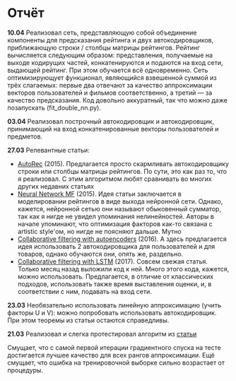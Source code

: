 # Отчёт

**10.04**
Реализовал сеть, представляющую собой объединение компоненты для предсказания рейтинга и двух автокодировщиков, приближающую строки / столбцы матрицы рейтингов. Рейтинг вычисляется следующим образом: представления, получаемые на выходе кодирущих частей, конкатенируются и подаются на вход сети, выдающей рейтинг. При этом обучается всё одновременно. Сеть оптимизирующует функционал, являющийся взвешенной суммой из трёх слагаемых: первые два отвечают за качество аппроксимации векторов пользователей и фильмов соответственно, а третий — за качество предсказания. Код довольно аккуратный, так что можно даже позапускать (fit_double_nn.py).

**03.04**
Реализовал построчный автокодировщик и автокодировщик, принимающий на вход конкатенированные векторы пользователей и предметов.


**27.03**
Релевантные статьи:
* [AutoRec](http://users.cecs.anu.edu.au/~u5098633/papers/www15.pdf) (2015). Предлагается просто скармливать автокодировщику строки или столбцы матрицы рейтингов. По сути, это как раз то, что я реализовал. С этим алгоритмом любят сравнивать во многих других недавних статьях
* [Neural Network MF](https://arxiv.org/pdf/1511.06443.pdf) (2015). Идея статьи заключается в моделировании рейтингов в виде выхода нейронной сети. Однако, кажется, нейронной сетью они называют обыковенный сумматор, так как я нигде не увидел упоминания нелинейностей. Авторы в начале упоминают, что оптимизация факторов как-то связана с artistic style'ом, но нигде не поясняют дальше. Мутно
* [Collaborative filtering with autoencoders](https://arxiv.org/pdf/1603.00806.pdf) (2016). А здесь предлагается идея использовать 2 автокодировщика для пользователей и для товаров, однако обучаются они, опять же, раздельно.
* [Collaborative filtering with LSTM](https://arxiv.org/pdf/1608.07400.pdf) (2017). Совсем свежая статья. Только месяц назад выложили код к ней. Много этого кода, кажется, можно использовать. Предлагается, в отличие от классических подходов, использовать также время выставления оценки, и, в соответствии с ним, подавать на вход сети.


**23.03**
Необязательно использовать линейную аппроксимацию (учить факторы U и V): можно попробовать использовать автокодировщик. При этом теоремы из статьи остаются справедливы.


**21.03** 
Реализовал и слегка протестировал алгоритм из [статьи](http://jmlr.org/proceedings/papers/v48/lib16.pdf)

Смущает, что с самой первой итерации градиентного спуска на тесте достигается лучшее качество для всех рангов аппроксимации. Ещё смущает, что ошибка на тренировочной выборке сильно возрастает от процедуры.
